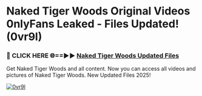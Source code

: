 # Naked Tiger Woods Original Videos 0nlyFans Leaked - Files Updated! (0vr9l)

<h3>🔴 CLICK HERE 🌐==►► <a href="https://tinyurl.com/up5wt9bj" rel="nofollow">Naked Tiger Woods Updated Files</a></h3>

Get Naked Tiger Woods and all content. Now you can access all videos and pictures of Naked Tiger Woods. New Updated Files 2025!

[![0vr9l](https://i.imgur.com/ABiUzMV.gif)](https://tinyurl.com/up5wt9bj)
